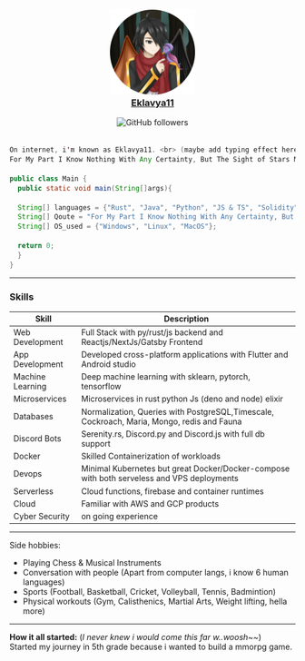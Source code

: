 <a href="link">
    <h3 align="center">
        <img src="./assets/Eklavya11.png" length="150" width="150"><br>
        <bold>Eklavya11</bold>
    </h3>
</a>

<div align="center">
    <a href"https://github.com/HOPE-NEXUS?tab=followers">
        <img alt="GitHub followers" 
             src="https://img.shields.io/github/followers/Eklavya-11?colorA=1e1e28&colorB=c9cbff&logo=Github&style=for-the-badge" />
    </a>
</div><br>




```java
On internet, i'm known as Eklavya11. <br> (maybe add typing effect here)
For My Part I Know Nothing With Any Certainty, But The Sight of Stars Makes Me Dream*

public class Main {
  public static void main(String[]args){
  
  String[] languages = {"Rust", "Java", "Python", "JS & TS", "Solidity", "Golang", "Bash", "C++"};
  String[] Qoute = "For My Part I Know Nothing With Any Certainty, But The Sight of Stars Makes Me Dream";         
  String[] OS_used = {"Windows", "Linux", "MacOS"};
  
  return 0;
  }
}

``` 

-----------

### Skills

| Skill | Description |
| ----- | ----------- |
| Web Development | Full Stack with py/rust/js backend and Reactjs/NextJs/Gatsby Frontend
| App Development | Developed cross-platform applications with Flutter and Android studio |
| Machine Learning | Deep machine learning with sklearn, pytorch, tensorflow |
| Microservices | Microservices in rust python Js (deno and node) elixir |
| Databases | Normalization, Queries with PostgreSQL,Timescale, Cockroach,  Maria, Mongo, redis and Fauna |
| Discord Bots | Serenity.rs, Discord.py and Discord.js with full db support |
| Docker | Skilled Containerization of workloads |
| Devops | Minimal Kubernetes but great Docker/Docker-compose with both serveless and VPS deployments |
| Serverless | Cloud functions, firebase and container runtimes |
| Cloud | Familiar with AWS and GCP products |
| Cyber Security | on going experience |
-----

Side hobbies:
- Playing Chess & Musical Instruments
- Conversation with people (Apart from computer langs, i know 6 human languages)
- Sports (Football, Basketball, Cricket, Volleyball, Tennis, Badmintion)
- Physical workouts (Gym, Calisthenics, Martial Arts, Weight lifting, hella more)
-----------
**How it all started:** (*I never knew i would come this far w..woosh~~*) <br> 
Started my journey in 5th grade because i wanted to build a mmorpg game.
